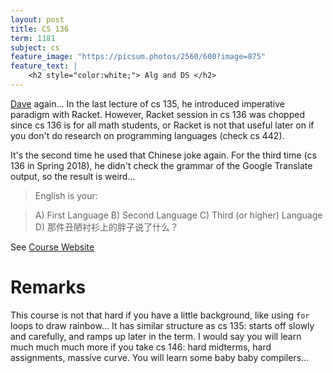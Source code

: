 ```yaml
---
layout: post
title: CS 136
term: 1181
subject: cs
feature_image: "https://picsum.photos/2560/600?image=875"
feature_text: |
    <h2 style="color:white;"> Alg and DS </h2>
---
```


[Dave](/2017/09/01/CS135/) again... In the last lecture of cs 135, he introduced imperative paradigm with Racket. However, Racket session in cs 136 was chopped since cs 136 is for all math students, or Racket is not that useful later on if you don't do research on programming languages (check cs 442).

It's the second time he used that Chinese joke again. For the third time (cs 136 in Spring 2018), he didn't check the grammar of the Google Translate output, so the result is weird...

> English is your:

> A) First Language
B) Second Language
C) Third (or higher) Language
D) 那件丑陋衬衫上的胖子说了什么？

See [Course Website](https://www.student.cs.uwaterloo.ca/~cs136/)

# Remarks
This course is not that hard if you have a little background, like using `for` loops to draw rainbow... It has similar structure as cs 135: starts off slowly and carefully, and ramps up later in the term. I would say you will learn much much much more if you take cs 146: hard midterms, hard assignments, massive curve. You will learn some baby baby compilers...
